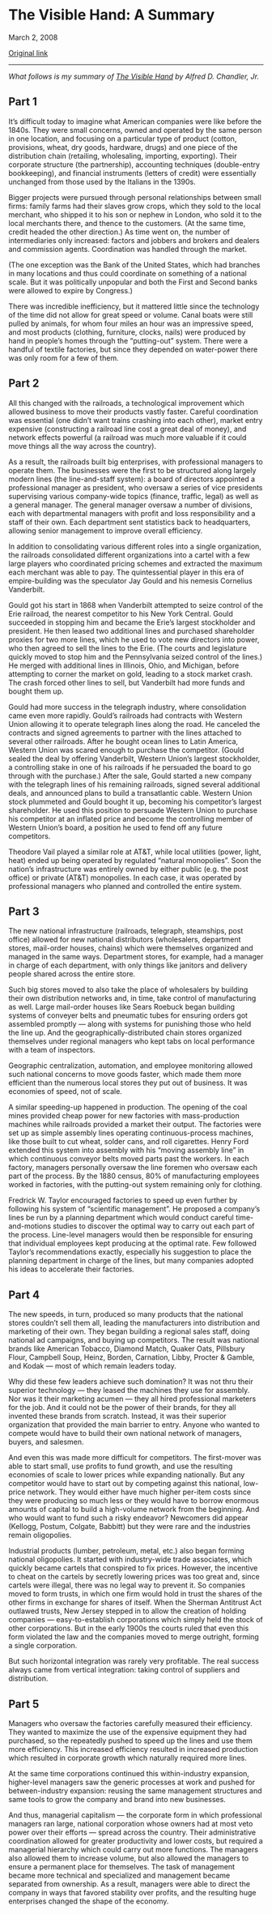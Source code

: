 The Visible Hand: A Summary
===========================

March 2, 2008

[Original link](http://www.aaronsw.com/weblog/visiblehand)

* * * * *

*What follows is my summary of [The Visible
Hand](http://books.theinfo.org/go/0674940520) by Alfred D. Chandler,
Jr.*

Part 1
------

It’s difficult today to imagine what American companies were like before
the 1840s. They were small concerns, owned and operated by the same
person in one location, and focusing on a particular type of product
(cotton, provisions, wheat, dry goods, hardware, drugs) and one piece of
the distribution chain (retailing, wholesaling, importing, exporting).
Their corporate structure (the partnership), accounting techniques
(double-entry bookkeeping), and financial instruments (letters of
credit) were essentially unchanged from those used by the Italians in
the 1390s.

Bigger projects were pursued through personal relationships between
small firms: family farms had their slaves grow crops, which they sold
to the local merchant, who shipped it to his son or nephew in London,
who sold it to the local merchants there, and thence to the customers.
(At the same time, credit headed the other direction.) As time went on,
the number of intermediaries only increased: factors and jobbers and
brokers and dealers and commission agents. Coordination was handled
through the market.

(The one exception was the Bank of the United States, which had branches
in many locations and thus could coordinate on something of a national
scale. But it was politically unpopular and both the First and Second
banks were allowed to expire by Congress.)

There was incredible inefficiency, but it mattered little since the
technology of the time did not allow for great speed or volume. Canal
boats were still pulled by animals, for whom four miles an hour was an
impressive speed, and most products (clothing, furniture, clocks, nails)
were produced by hand in people’s homes through the “putting-out”
system. There were a handful of textile factories, but since they
depended on water-power there was only room for a few of them.

Part 2
------

All this changed with the railroads, a technological improvement which
allowed business to move their products vastly faster. Careful
coordination was essential (one didn’t want trains crashing into each
other), market entry expensive (constructing a railroad line cost a
great deal of money), and network effects powerful (a railroad was much
more valuable if it could move things all the way across the country).

As a result, the railroads built big enterprises, with professional
managers to operate them. The businesses were the first to be structured
along largely modern lines (the line-and-staff system): a board of
directors appointed a professional manager as president, who oversaw a
series of vice presidents supervising various company-wide topics
(finance, traffic, legal) as well as a general manager. The general
manager oversaw a number of divisions, each with departmental managers
with profit and loss responsibility and a staff of their own. Each
department sent statistics back to headquarters, allowing senior
management to improve overall efficiency.

In addition to consolidating various different roles into a single
organization, the railroads consolidated different organizations into a
cartel with a few large players who coordinated pricing schemes and
extracted the maximum each merchant was able to pay. The quintessential
player in this era of empire-building was the speculator Jay Gould and
his nemesis Cornelius Vanderbilt.

Gould got his start in 1868 when Vanderbilt attempted to seize control
of the Erie railroad, the nearest competitor to his New York Central.
Gould succeeded in stopping him and became the Erie’s largest
stockholder and president. He then leased two additional lines and
purchased shareholder proxies for two more lines, which he used to vote
new directors into power, who then agreed to sell the lines to the Erie.
(The courts and legislature quickly moved to stop him and the
Pennsylvania seized control of the lines.) He merged with additional
lines in Illinois, Ohio, and Michigan, before attempting to corner the
market on gold, leading to a stock market crash. The crash forced other
lines to sell, but Vanderbilt had more funds and bought them up.

Gould had more success in the telegraph industry, where consolidation
came even more rapidly. Gould’s railroads had contracts with Western
Union allowing it to operate telegraph lines along the road. He canceled
the contracts and signed agreements to partner with the lines attached
to several other railroads. After he bought ocean lines to Latin
America, Western Union was scared enough to purchase the competitor.
(Gould sealed the deal by offering Vanderbilt, Western Union’s largest
stockholder, a controlling stake in one of his railroads if he persuaded
the board to go through with the purchase.) After the sale, Gould
started a new company with the telegraph lines of his remaining
railroads, signed several additional deals, and announced plans to build
a transatlantic cable. Western Union stock plummeted and Gould bought it
up, becoming his competitor’s largest shareholder. He used this position
to persuade Western Union to purchase his competitor at an inflated
price and become the controlling member of Western Union’s board, a
position he used to fend off any future competitors.

Theodore Vail played a similar role at AT&T, while local utilities
(power, light, heat) ended up being operated by regulated “natural
monopolies”. Soon the nation’s infrastructure was entirely owned by
either public (e.g. the post office) or private (AT&T) monopolies. In
each case, it was operated by professional managers who planned and
controlled the entire system.

Part 3
------

The new national infrastructure (railroads, telegraph, steamships, post
office) allowed for new national distributors (wholesalers, department
stores, mail-order houses, chains) which were themselves organized and
managed in the same ways. Department stores, for example, had a manager
in charge of each department, with only things like janitors and
delivery people shared across the entire store.

Such big stores moved to also take the place of wholesalers by building
their own distribution networks and, in time, take control of
manufacturing as well. Large mail-order houses like Sears Roebuck began
building systems of conveyer belts and pneumatic tubes for ensuring
orders got assembled promptly — along with systems for punishing those
who held the line up. And the geographically-distributed chain stores
organized themselves under regional managers who kept tabs on local
performance with a team of inspectors.

Geographic centralization, automation, and employee monitoring allowed
such national concerns to move goods faster, which made them more
efficient than the numerous local stores they put out of business. It
was economies of speed, not of scale.

A similar speeding-up happened in production. The opening of the coal
mines provided cheap power for new factories with mass-production
machines while railroads provided a market their output. The factories
were set up as simple assembly lines operating continuous-process
machines, like those built to cut wheat, solder cans, and roll
cigarettes. Henry Ford extended this system into assembly with his
“moving assembly line” in which continuous conveyor belts moved parts
past the workers. In each factory, managers personally oversaw the line
foremen who oversaw each part of the process. By the 1880 census, 80% of
manufacturing employees worked in factories, with the putting-out system
remaining only for clothing.

Fredrick W. Taylor encouraged factories to speed up even further by
following his system of “scientific management”. He proposed a company’s
lines be run by a planning department which would conduct careful
time-and-motions studies to discover the optimal way to carry out each
part of the process. Line-level managers would then be responsible for
ensuring that individual employees kept producing at the optimal rate.
Few followed Taylor’s recommendations exactly, especially his suggestion
to place the planning department in charge of the lines, but many
companies adopted his ideas to accelerate their factories.

Part 4
------

The new speeds, in turn, produced so many products that the national
stores couldn’t sell them all, leading the manufacturers into
distribution and marketing of their own. They began building a regional
sales staff, doing national ad campaigns, and buying up competitors. The
result was national brands like American Tobacco, Diamond Match, Quaker
Oats, Pillsbury Flour, Campbell Soup, Heinz, Borden, Carnation, Libby,
Procter & Gamble, and Kodak — most of which remain leaders today.

Why did these few leaders achieve such domination? It was not thru their
superior technology — they leased the machines they use for assembly.
Nor was it their marketing acumen — they all hired professional
marketers for the job. And it could not be the power of their brands,
for they all invented these brands from scratch. Instead, it was their
superior organization that provided the main barrier to entry. Anyone
who wanted to compete would have to build their own national network of
managers, buyers, and salesmen.

And even this was made more difficult for competitors. The first-mover
was able to start small, use profits to fund growth, and use the
resulting economies of scale to lower prices while expanding nationally.
But any competitor would have to start out by competing against this
national, low-price network. They would either have much higher per-item
costs since they were producing so much less or they would have to
borrow enormous amounts of capital to build a high-volume network from
the beginning. And who would want to fund such a risky endeavor?
Newcomers did appear (Kellogg, Postum, Colgate, Babbitt) but they were
rare and the industries remain oligopolies.

Industrial products (lumber, petroleum, metal, etc.) also began forming
national oligopolies. It started with industry-wide trade associates,
which quickly became cartels that conspired to fix prices. However, the
incentive to cheat on the cartels by secretly lowering prices was too
great and, since cartels were illegal, there was no legal way to prevent
it. So companies moved to form trusts, in which one firm would hold in
trust the shares of the other firms in exchange for shares of itself.
When the Sherman Antitrust Act outlawed trusts, New Jersey stepped in to
allow the creation of holding companies — easy-to-establish corporations
which simply held the stock of other corporations. But in the early
1900s the courts ruled that even this form violated the law and the
companies moved to merge outright, forming a single corporation.

But such horizontal integration was rarely very profitable. The real
success always came from vertical integration: taking control of
suppliers and distribution.

Part 5
------

Managers who oversaw the factories carefully measured their efficiency.
They wanted to maximize the use of the expensive equipment they had
purchased, so the repeatedly pushed to speed up the lines and use them
more efficiency. This increased efficiency resulted in increased
production which resulted in corporate growth which naturally required
more lines.

At the same time corporations continued this within-industry expansion,
higher-level managers saw the generic processes at work and pushed for
between-industry expansion: reusing the same management structures and
same tools to grow the company and brand into new businesses.

And thus, managerial capitalism — the corporate form in which
professional managers ran large, national corporation whose owners had
at most veto power over their efforts — spread across the country. Their
administrative coordination allowed for greater productivity and lower
costs, but required a managerial hierarchy which could carry out more
functions. The managers also allowed them to increase volume, but also
allowed the managers to ensure a permanent place for themselves. The
task of management became more technical and specialized and management
became separated from ownership. As a result, managers were able to
direct the company in ways that favored stability over profits, and the
resulting huge enterprises changed the shape of the economy.
